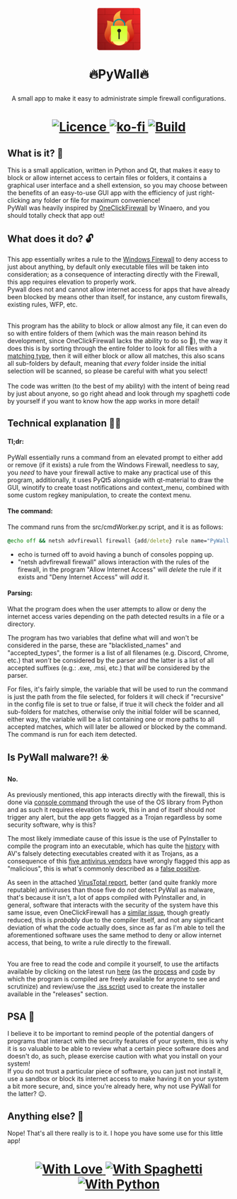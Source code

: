 <h1 align="center">
<img  src="https://raw.githubusercontent.com/p-yukusai/PyWall/master/img/PyWall.png" height="100" width="100">
<p>
🔥PyWall🔥
</p>
</h1>

<p align="center">
    A small app to make it easy to administrate simple firewall configurations.
</p>

<h1 align="center">
<a href=https://github.com/p-yukusai/PyWall/blob/master/LICENSE>
  <img alt="Licence" src="https://img.shields.io/github/license/p-yukusai/PyWall?style=for-the-badge">
</a>
<a href=https://ko-fi.com/V7V04YLC3>
  <img alt="ko-fi" src="https://img.shields.io/badge/Donate-Support%20me%20on%20Ko--Fi-red?style=for-the-badge&logo=ko-fi">
</a>
<a href=https://github.com/p-yukusai/PyWall/actions>
    <img alt="Build" src="https://img.shields.io/github/workflow/status/p-yukusai/PyWall/PyWall%20CI?style=for-the-badge">
</a>
</h1>
  
## What is it? 🔐

This is a small application, written in Python and Qt, that makes it easy to block or allow internet access to certain files or folders, it contains a graphical user interface and a shell extension, so you may choose between the benefits of an easy-to-use GUI app with the efficiency of just right-clicking any folder or file for maximum convenience! <br />
PyWall was heavily inspired by [OneClickFirewall](https://winaero.com/oneclickfirewall/) by Winaero, and you should totally check that app out!

## What does it do? 🔓
This app essentially writes a rule to the [Windows Firewall](#technical-explanation-) to deny access to just about anything, by default only executable files will be taken into consideration; as a consequence of interacting directly with the Firewall, this app requires elevation to properly work.<br /> Pywall does not and cannot allow internet access for apps that have already been blocked by means other than itself, for instance, any custom firewalls, existing rules, WFP, etc.<br/><br />

This program has the ability to block or allow almost any file, it can even do so with entire folders of them (which was the main reason behind its development, since OneClickFirewall lacks the ability to do so 👀), the way it does this is by sorting through the entire folder to look for all files with a [matching type](#parsing), then it will either block or allow all matches, this also scans all sub-folders by default, meaning that *every* folder inside the initial selection will be scanned, so please be careful with what you select!<br /><br />
The code was written (to the best of my ability) with the intent of being read by just about anyone, so go right ahead and look through my spaghetti code by yourself if you want to know how the app works in more detail!

## Technical explanation 👩‍🔬

#### Tl;dr:
PyWall essentially runs a command from an elevated prompt to either add or remove (if it exists) a rule from the Windows Firewall, needless to say, you *need* to have your firewall active to make any practical use of this program, additionally, it uses PyQt5 alongside with qt-material to draw the GUI, winotify to create toast notifications and context_menu, combined with some custom regkey manipulation, to create the context menu.

#### The command:
The command runs from the src/cmdWorker.py script, and it is as follows:
```cmd
@echo off && netsh advfirewall firewall {add/delete} rule name="PyWall blocked {filename}" dir=out program="{file path}" {action=block}
```
- echo is turned off to avoid having a bunch of consoles popping up.
- "netsh advfirewall firewall" allows interaction with the rules of the firewall, in the program "Allow Internet Access" will *delete* the rule if it exists and "Deny Internet Access" will *add* it.


#### Parsing:
What the program does when the user attempts to allow or deny the internet access varies depending on the path detected results in a file or a directory.

The program has two variables that define what will and won't be considered in the parse, these are "blacklisted_names" and "accepted_types", the former is a list of all filenames (e.g. Discord, Chrome, etc.) that *won't* be considered by the parser and the latter is a list of all accepted suffixes (e.g.: .exe, .msi, etc.) that *will* be considered by the parser.

For files, it's fairly simple, the variable that will be used to run the command is just the path from the file selected, for folders it will check if "recursive" in the config file is set to true or false, if true it will check the folder and all sub-folders for matches, otherwise only the initial folder will be scanned, either way, the variable will be a list containing one or more paths to all accepted matches, which will later be allowed or blocked by the command. 
The command is run for each item detected.


## Is PyWall malware?! ☣️

#### No.

As previously mentioned, this app interacts directly with the firewall, this is done via [console command](#the-command) through the use of the OS library from Python and as such it requires elevation to work, this in and of itself should *not* trigger any alert, but the app gets flagged as a Trojan regardless by some security software, why is this?<br/>

The most likely immediate cause of this issue is the use of PyInstaller to compile the program into an executable, which has quite the [history](https://github.com/pyinstaller/pyinstaller/issues?q=is%3Aissue+virus+is%3Aclosed+) with AV's falsely detecting executables created with it as Trojans, as a consequence of this [five antivirus vendors](## "Antiy-AVL, VBA32, Zillya, Yandex and Microsoft") have wrongly flagged this app as "malicious", this is what's commonly described as a [false positive](https://docs.microsoft.com/en-us/microsoft-365/security/defender-endpoint/images/false-positives-overview.png?view=o365-worldwide).<br/>



As seen in the attached [VirusTotal report](https://www.virustotal.com/gui/file/4f6b1ef718632803404e00f0611350698c9aa35c560e63a658f52df7eb727e20), better (and quite frankly more reputable) antiviruses than those five do *not* detect PyWall as malware, that's because it isn't, a lot of apps compiled with PyInstaller and, in general, software that interacts with the security of the system have this same issue, even OneClickFirewall has a [similar issue](https://www.virustotal.com/gui/file/c5b2fd236c9430b2d8ed48d6b08526753ecc47f2246af668e3b757cc54cd26e5), though greatly reduced, this is *probably* due to the compiler itself, and not any significant deviation of what the code actually does, since as far as I'm able to tell the aforementioned software uses the same method to deny or allow internet access, that being, to write a rule directly to the firewall.<br/><br/>

You are free to read the code and compile it yourself, to use the artifacts available by clicking on the latest run [here](https://github.com/p-yukusai/PyWall/actions) (as the [process](https://github.com/p-yukusai/PyWall/actions/workflows/main.yml) and [code](https://github.com/p-yukusai/PyWall/blob/master/.github/workflows/main.yml) by which the program is compiled are freely available for anyone to see and scrutinize) and review/use the [.iss script](https://github.com/p-yukusai/PyWall/blob/master/PyWall%20Installer.iss) used to create the installer available in the "releases" section.


## PSA 🌠
I believe it to be important to remind people of the potential dangers of programs that interact with the security features of your system, this is why it is so valuable to be able to review what a certain piece software does and doesn't do, as such, please exercise caution with what you install on your system!<br/> If you do not trust a particular piece of software, you can just not install it, use a sandbox or block its internet access to make having it on your system a bit more secure, and, since you're already here, why not use PyWall for the latter? 😉.
 
## Anything else? 🚀
Nope! That's all there really is to it. I hope you have some use for this little app!
## 

<h1 align="center">
<a href=https://forthebadge.com>
  <img alt="With Love" src="https://forthebadge.com/images/badges/built-with-love.svg">
</a>
<a href=https://forthebadge.com>
  <img alt="With Spaghetti" src="https://forthebadge.com/images/badges/contains-tasty-spaghetti-code.svg">
</a>
<a href=https://forthebadge.com>
    <img alt="With Python" src="https://forthebadge.com/images/badges/made-with-python.svg">
</a>
</h1>
